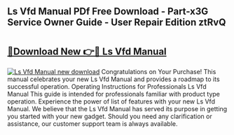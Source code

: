 ## Ls Vfd Manual PDf Free Download - Part-x3G Service Owner Guide - User Repair Edition ztRvQ

# <h2><a href="http://bc3535.oget.top/?id=Ls+Vfd+Manual">🔗Download New 👉🔴 Ls Vfd Manual</a></h2>

[![Ls Vfd Manual new download](https://i.imgur.com/5g1atiW.png)](http://bc3535.oget.top/?id=Ls+Vfd+Manual)
Congratulations on Your Purchase! This manual celebrates your new Ls Vfd Manual and provides a roadmap to its successful operation. Operating Instructions for Professionals Ls Vfd Manual This guide is intended for professionals familiar with product type operation. Experience the power of list of features with your new Ls Vfd Manual. We believe that the Ls Vfd Manual has served its purpose in getting you started with your new gadget. Should you need any clarification or assistance, our customer support team is always available.
